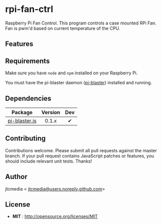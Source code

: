 # rpi-fan-ctrl

Raspberry Pi Fan Control. This program controls a case mounted RPi Fan. Fan is pwm'd based on current temperature of the CPU.

## Features

## Requirements
Make sure you have `node` and `npm` installed on your Raspberry Pi.

You must have the pi-blaster daemon ([pi-blaster](https://github.com/jtcmedia/pi-blaster)) installed and running.

## Dependencies

Package | Version | Dev
--- |:---:|:---:
[pi-blaster.js](https://www.npmjs.com/package/pi-blaster.js) | 0.1.x | ✔


## Contributing

Contributions welcome. Please submit all pull requests against the master branch. If your pull request contains JavaScript patches or features, you should include relevant unit tests. Thanks!

## Author

jtcmedia < jtcmedia@users.noreply.github.com>

## License

 - **MIT** : http://opensource.org/licenses/MIT
